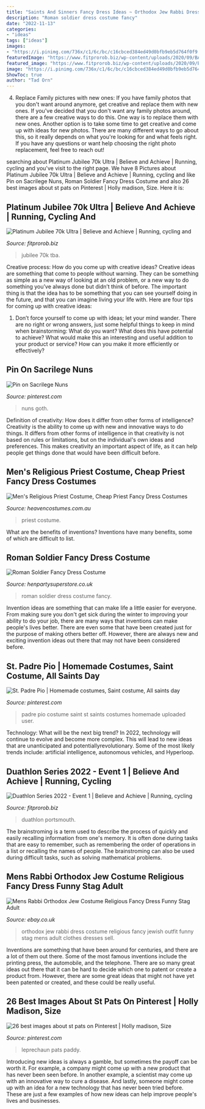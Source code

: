 ```yaml
---
title: "Saints And Sinners Fancy Dress Ideas ~ Orthodox Jew Rabbi Dress Costume Religious Fancy Jewish Outfit Funny Stag Mens Adult Clothes Dresses Sell"
description: "Roman soldier dress costume fancy"
date: "2022-11-13"
categories:
- "ideas"
tags: ["ideas"]
images:
- "https://i.pinimg.com/736x/c1/6c/bc/c16cbced384ed49d0bfb9eb5d764f0f9.jpg"
featuredImage: "https://www.fitprorob.biz/wp-content/uploads/2020/09/BA-059-RESCHEDULED-Duathlon-2022-INSTA-OL-1024x1024.jpg"
featured_image: "https://www.fitprorob.biz/wp-content/uploads/2020/09/BA-059-RESCHEDULED-Duathlon-2022-INSTA-OL-1024x1024.jpg"
image: "https://i.pinimg.com/736x/c1/6c/bc/c16cbced384ed49d0bfb9eb5d764f0f9.jpg"
ShowToc: true
author: "Tad Orn"
---
```



4. Replace Family pictures with new ones: If you have family photos that you don't want around anymore, get creative and replace them with new ones.
If you've decided that you don't want any family photos around, there are a few creative ways to do this. One way is to replace them with new ones. Another option is to take some time to get creative and come up with ideas for new photos. There are many different ways to go about this, so it really depends on what you're looking for and what feels right. If you have any questions or want help choosing the right photo replacement, feel free to reach out!

	

		
searching about Platinum Jubilee 70k Ultra | Believe and Achieve | Running, cycling and you've visit to the right page. We have 8 Pictures about Platinum Jubilee 70k Ultra | Believe and Achieve | Running, cycling and like Pin on Sacrilege Nuns, Roman Soldier Fancy Dress Costume and also 26 best images about st pats on Pinterest | Holly madison, Size. Here it is:
		
    
## Platinum Jubilee 70k Ultra | Believe And Achieve | Running, Cycling And

<img loading=lazy src="https://www.fitprorob.biz/wp-content/uploads/2021/04/BA-061-Platinum-Jubilee-2022-Insta-800x800.jpg" onerror="this.onerror=null;this.src='https://tse3.mm.bing.net/th?id=OIP.Hj5YY8GTbg45eHySaE5DQAHaHa&amp;pid=15.1';" alt="Platinum Jubilee 70k Ultra | Believe and Achieve | Running, cycling and">

_Source: fitprorob.biz_

>jubilee 70k tba. 

	

Creative process: How do you come up with creative ideas?
Creative ideas are something that come to people without warning. They can be something as simple as a new way of looking at an old problem, or a new way to do something you’ve always done but didn’t think of before. The important thing is that the idea has to be something that you can see yourself doing in the future, and that you can imagine living your life with. Here are four tips for coming up with creative ideas: 
1. Don’t force yourself to come up with ideas; let your mind wander. There are no right or wrong answers, just some helpful things to keep in mind when brainstorming: What do you want? What does this have potential to achieve? What would make this an interesting and useful addition to your product or service? How can you make it more efficiently or effectively? 


    
## Pin On Sacrilege Nuns

<img loading=lazy src="https://i.pinimg.com/originals/a4/06/39/a40639f77ff87d3737fc3c00e7183cec.jpg" onerror="this.onerror=null;this.src='https://tse2.mm.bing.net/th?id=OIP.V-UL6o9sPW5VQX5h9eJ8cQHaLH&amp;pid=15.1';" alt="Pin on Sacrilege Nuns">

_Source: pinterest.com_

>nuns goth. 

	

Definition of creativity: How does it differ from other forms of intelligence?
Creativity is the ability to come up with new and innovative ways to do things. It differs from other forms of intelligence in that creativity is not based on rules or limitations, but on the individual's own ideas and preferences. This makes creativity an important aspect of life, as it can help people get things done that would have been difficult before.

    
## Men&#039;s Religious Priest Costume, Cheap Priest Fancy Dress Costumes

<img loading=lazy src="https://www.heavencostumes.com.au/media/catalog/product/cache/afad95d7734d2fa6d0a8ba78597182b7/s/m/smf--priest-costume-religious-fancy-dress-costume-back-r.jpg" onerror="this.onerror=null;this.src='https://tse3.mm.bing.net/th?id=OIP.SQgwfHUkag_MH1aZM0815QHaK-&amp;pid=15.1';" alt="Men&#039;s Religious Priest Costume, Cheap Priest Fancy Dress Costumes">

_Source: heavencostumes.com.au_

>priest costume. 

	

What are the benefits of inventions?
Inventions have many benefits, some of which are difficult to list.

    
## Roman Soldier Fancy Dress Costume

<img loading=lazy src="https://www.henpartysuperstore.co.uk/images/products/zoom/1465378667-91481200.jpg" onerror="this.onerror=null;this.src='https://tse1.mm.bing.net/th?id=OIP.bi9jWEY-Yck0SyXx8M30LAHaJ3&amp;pid=15.1';" alt="Roman Soldier Fancy Dress Costume">

_Source: henpartysuperstore.co.uk_

>roman soldier dress costume fancy. 

	

Invention ideas are something that can make life a little easier for everyone. From making sure you don't get sick during the winter to improving your ability to do your job, there are many ways that inventions can make people's lives better. There are even some that have been created just for the purpose of making others better off. However, there are always new and exciting invention ideas out there that may not have been considered before.

    
## St. Padre Pio | Homemade Costumes, Saint Costume, All Saints Day

<img loading=lazy src="https://i.pinimg.com/736x/c1/6c/bc/c16cbced384ed49d0bfb9eb5d764f0f9.jpg" onerror="this.onerror=null;this.src='https://tse4.mm.bing.net/th?id=OIP.9c_Blu2A1NIyUexQrL1llQHaJ4&amp;pid=15.1';" alt="St. Padre Pio | Homemade costumes, Saint costume, All saints day">

_Source: pinterest.com_

>padre pio costume saint st saints costumes homemade uploaded user. 

	

Technology: What will be the next big trend?
In 2022, technology will continue to evolve and become more complex. This will lead to new ideas that are unanticipated and potentiallyrevolutionary. Some of the most likely trends include: artificial intelligence, autonomous vehicles, and Hyperloop.

    
## Duathlon Series 2022 - Event 1 | Believe And Achieve | Running, Cycling

<img loading=lazy src="https://www.fitprorob.biz/wp-content/uploads/2020/09/BA-059-RESCHEDULED-Duathlon-2022-INSTA-OL-1024x1024.jpg" onerror="this.onerror=null;this.src='https://tse2.mm.bing.net/th?id=OIP.xjk0RFscupYbQY2Z-n7ylQHaHa&amp;pid=15.1';" alt="Duathlon Series 2022 - Event 1 | Believe and Achieve | Running, cycling">

_Source: fitprorob.biz_

>duathlon portsmouth. 

	

The brainstroming is a term used to describe the process of quickly and easily recalling information from one's memory. It is often done during tasks that are easy to remember, such as remembering the order of operations in a list or recalling the names of people. The brainstroming can also be used during difficult tasks, such as solving mathematical problems.

    
## Mens Rabbi Orthodox Jew Costume Religious Fancy Dress Funny Stag Adult

<img loading=lazy src="https://images.esellerpro.com/2448/I/931/36/FDS44689.jpg" onerror="this.onerror=null;this.src='https://tse1.mm.bing.net/th?id=OIP.hRYDMy37byWpG33VX66KSQHaJ4&amp;pid=15.1';" alt="Mens Rabbi Orthodox Jew Costume Religious Fancy Dress Funny Stag Adult">

_Source: ebay.co.uk_

>orthodox jew rabbi dress costume religious fancy jewish outfit funny stag mens adult clothes dresses sell. 

	

Inventions are something that have been around for centuries, and there are a lot of them out there. Some of the most famous inventions include the printing press, the automobile, and the telephone. There are so many great ideas out there that it can be hard to decide which one to patent or create a product from. However, there are some great ideas that might not have yet been patented or created, and these could be really useful.

    
## 26 Best Images About St Pats On Pinterest | Holly Madison, Size

<img loading=lazy src="https://s-media-cache-ak0.pinimg.com/736x/5c/5f/3f/5c5f3f06e6d166b8d5a3600206016a48.jpg" onerror="this.onerror=null;this.src='https://tse1.mm.bing.net/th?id=OIP.PbowvN3d44qTQ8IaXN1dfgHaJ4&amp;pid=15.1';" alt="26 best images about st pats on Pinterest | Holly madison, Size">

_Source: pinterest.com_

>leprechaun pats paddy. 

	

Introducing new ideas is always a gamble, but sometimes the payoff can be worth it. For example, a company might come up with a new product that has never been seen before. In another example, a scientist may come up with an innovative way to cure a disease. And lastly, someone might come up with an idea for a new technology that has never been tried before. These are just a few examples of how new ideas can help improve people's lives and businesses.

